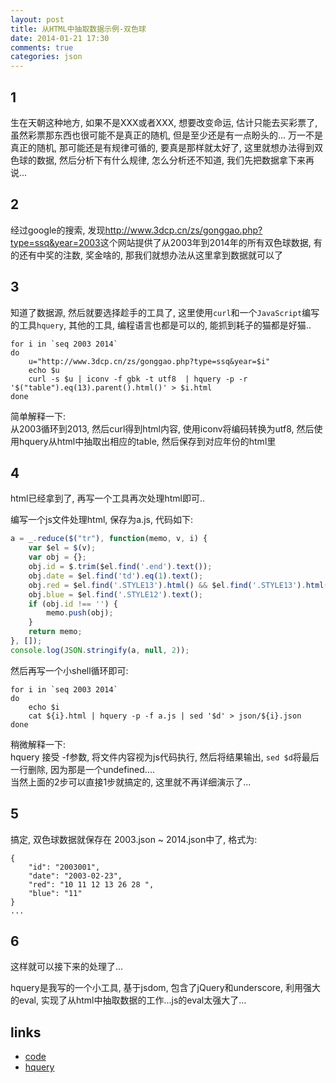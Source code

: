 ```yaml
---
layout: post
title: 从HTML中抽取数据示例-双色球
date: 2014-01-21 17:30
comments: true
categories: json
---
```


## 1

生在天朝这种地方, 如果不是XXX或者XXX, 想要改变命运, 估计只能去买彩票了, 虽然彩票那东西也很可能不是真正的随机, 但是至少还是有一点盼头的...
万一不是真正的随机, 那可能还是有规律可循的, 要真是那样就太好了, 这里就想办法得到双色球的数据, 然后分析下有什么规律, 怎么分析还不知道,
我们先把数据拿下来再说...

## 2

经过google的搜索, 发现<http://www.3dcp.cn/zs/gonggao.php?type=ssq&year=2003>这个网站提供了从2003年到2014年的所有双色球数据,
有的还有中奖的注数, 奖金啥的, 那我们就想办法从这里拿到数据就可以了

## 3

知道了数据源, 然后就要选择趁手的工具了, 这里使用`curl`和一个`JavaScript`编写的工具`hquery`, 其他的工具, 编程语言也都是可以的, 
能抓到耗子的猫都是好猫..

```shell
for i in `seq 2003 2014`
do
    u="http://www.3dcp.cn/zs/gonggao.php?type=ssq&year=$i"
    echo $u
    curl -s $u | iconv -f gbk -t utf8  | hquery -p -r '$("table").eq(13).parent().html()' > $i.html
done
```

简单解释一下:  
从2003循环到2013, 然后curl得到html内容, 使用iconv将编码转换为utf8, 然后使用hquery从html中抽取出相应的table, 然后保存到对应年份的html里

## 4

html已经拿到了, 再写一个工具再次处理html即可..

编写一个js文件处理html, 保存为a.js, 代码如下:  

```javascript
a = _.reduce($("tr"), function(memo, v, i) {
    var $el = $(v);
    var obj = {};
    obj.id = $.trim($el.find('.end').text());
    obj.date = $el.find('td').eq(1).text();
    obj.red = $el.find('.STYLE13').html() && $el.find('.STYLE13').html().replace(/&nbsp;/g, ' ');
    obj.blue = $el.find('.STYLE12').text();
    if (obj.id !== '') {
        memo.push(obj);
    }
    return memo;
}, []);
console.log(JSON.stringify(a, null, 2));

```

然后再写一个小shell循环即可:

```shell
for i in `seq 2003 2014`
do
    echo $i
    cat ${i}.html | hquery -p -f a.js | sed '$d' > json/${i}.json
done
```
稍微解释一下:  
hquery 接受 -f参数, 将文件内容视为js代码执行, 然后将结果输出, `sed $d`将最后一行删除, 因为那是一个undefined....  
当然上面的2步可以直接1步就搞定的, 这里就不再详细演示了...

## 5

搞定, 双色球数据就保存在 2003.json ~ 2014.json中了, 格式为:

```
{
    "id": "2003001",
    "date": "2003-02-23",
    "red": "10 11 12 13 26 28 ",
    "blue": "11"
}
...
```

## 6

这样就可以接下来的处理了...

hquery是我写的一个小工具, 基于jsdom, 包含了jQuery和underscore, 利用强大的eval, 实现了从html中抽取数据的工作...js的eval太强大了...

## links

* [code](https://gist.github.com/lyuehh/8537324)
* [hquery](http://github.com/lyuehh/hquery)




